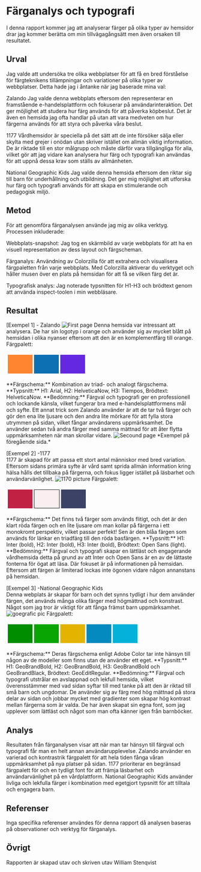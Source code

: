 Färganalys och typografi
=======================
I denna rapport kommer jag att analyserar färger på olika typer av hemsidor drar jag kommer berätta om min tillvägagångsätt men även orsaken till resultatet.

Urval
-----------------------

Jag valde att undersöka tre olika webbplatser för att få en bred förståelse för färgteknikens tillämpningar och variationer på olika typer av webbplatser. Detta hade jag i åntanke när jag baserade mina val:

Zalando
Jag valde denna webbplats eftersom den representerar en framstående e-handelsplattform och fokuserar på användarinteraktion. Det ger möjlighet att studera hur färg används för att påverka köpbeslut. Det är även en hemsida jag ofta handlar på utan att vara medveten om hur färgerna används för att styra och påverka våra beslut.

1177
Vårdhemsidor är speciella på det sätt att de inte försöker sälja eller skylta med grejer i onödan utan skriver istället om allmän viktig information. De är riktade till en stor målgrupp och måste därför vara tillgängliga för alla, vilket gör att jag vidare kan analysera hur färg och typografi kan användas för att uppnå dessa krav som ställs av allmänheten.

National Geographic Kids
Jag valde denna hemsida eftersom den riktar sig till barn för underhållning och utbildning. Det ger mig möjlighet att utforska hur färg och typografi används för att skapa en stimulerande och pedagogisk miljö.


Metod
-----------------------

För att genomföra färganalysen använde jag mig av olika verktyg. Processen inkluderade:

Webbplats-snapshot:
Jag tog en skärmbild av varje webbplats för att ha en visuell representation av dess layout och färgscheman.

Färganalys:
Användning av Colorzilla för att extrahera och visualisera färgpaletten från varje webbplats. Med Colorzilla aktiverar du verktyget och håller musen över en plats på hemsidan för att få se vilken färg det är.

Typografisk analys:
Jag noterade typsnitten för H1-H3 och brödtext genom att använda inspect-toolen i min webbläsare.

Resultat
-----------------------

[Exempel 1] - Zalando
<img src="zalando.png" alt="First page" class="zalando">
Denna hemsida var intressant att analysera. De har sin logotyp i orange och använder sig av mycket blått på hemsidan i olika nyanser eftersom att den är en komplementfärg till orange. <br>
Färgpalett: 
<table style="border-spacing: 4px; border-collapse: separate">
    <tr>
    <td style="height: 50px; width: 50px; background-color: #FF8530">
    <td style="height: 50px; width: 50px; background-color: #0C70B2">
    <td style="height: 50px; width: 50px; background-color: #6328E0">
    </tr>
</table>
**Färgschema:** Kombination av triad- och analogt färgschema.
**Typsnitt:** H1: Arial, H2: HelveticaNow, H3: Tiempos, Brödtext: HelveticaNow.
**Bedömning:** Färgval och typografi ger en professionell och lockande känsla, vilket fungerar bra med e-handelsplattformens mål och syfte. Ett annat trick som Zalando använder är att de tar två färger och gör den ena lite ljusare och den andra lite mörkare för att fylla stora utrymmen på sidan, vilket fångar användarens uppmärksamhet. De använder sedan två andra färger med samma mättnad för att åter flytta uppmärksamheten när man skrollar vidare.
<img src="zalando1.png" alt="Secound page" class="zalando">
*Exempel på föregående sida.*

[Exempel 2] -1177 <br>
1177 är skapad för att passa ett stort antal människor med bred variation. Eftersom sidans primära syfte är vård samt sprida allmän information kring hälsa hålls det tillbaka på färgerna, och fokus ligger istället på läsbarhet och användarvänlighet.
<img src="1177.png" alt="1170 picture" class="zalando">
Färgpalett:
<table style="border-spacing: 4px; border-collapse: separate">
    <tr>
    <td style="height: 50px; width: 50px; background-color: #C12143">
    <td style="height: 50px; width: 50px; background-color: #FAEEF0; border: 1px solid #000000;">
    <td style="height: 50px; width: 50px; background-color: #3B4266">
    </tr>
</table>
**Färgschema:** Det finns två färger som används flitigt, och det är den klart röda färgen och en lite ljusare om man kollar på färgerna i ett monokromt perspektiv, vilket passar perfekt! Sen är den blåa färgen som används för länkar en triadfärg till den röda basfärgen.
**Typsnitt:** H1: Inter (bold), H2: Inter (bold), H3: Inter (bold), Brödtext: Open Sans (light).
**Bedömning:** Färgval och typografi skapar en lättläst och engagerande vårdhemsida detta på grund av att Inter och Open Sans är en av de lättaste fonterna för ögat att läsa. Där fokuset är på informationen på hemsidan. Eftersom att färgen är limiterad lockas inte ögonen vidare någon annanstans på hemsidan.

[Exempel 3] -National Geographic Kids  <br>
Denna webplats är skapar för barn och det synns tydligt i hur dem använder färgen, det används många olika färger med högmättnad och konstrast. Något som jag tror är viktigt för att fånga främst barn uppmärksamhet.
<img src="geo.png" alt="goegrafic pic" class="zalando">
Färgpalett: 
<table style="border-spacing: 4px; border-collapse: separate">
    <tr>
    <td style="height: 50px; width: 50px; background-color: #008D00">
    <td style="height: 50px; width: 50px; background-color: #09A603">
    <td style="height: 50px; width: 50px; background-color: #E4B300">
    <td style="height: 50px; width: 50px; background-color: #048ABF">
    <td style="height: 50px; width: 50px; background-color: #04B2D9">
    </tr>
</table> 
**Färgschema:** Deras färgschema enligt Adobe Color tar inte hänsyn till någon av de modeller som finns utan de använder ett eget.
**Typsnitt:** H1: GeoBrandBold, H2: GeoBrandBold, H3: GeoBrandBold och GeoBrandBlack, Brödtext: GeoEditRegular.
**Bedömning:** Färgval och typografi utstrålar en avslappnad och lekfull hemsida, vilket överensstämmer med vad sidan syftar till med tanke på att den är riktad till små barn och ungdomar. De använder sig av färg med hög mättnad på stora delar av sidan och jobbar mycket med gradienter som skapar hög kontrast mellan färgerna som är valda. De har även skapat sin egna font, som jag upplever som lättläst och något som man ofta känner igen från barnböcker.




Analys
-----------------------

Resultaten från färganalysen visar att när man tar hänsyn till färgval och typografi får man en helt annan användarupplevelse. Zalando använder en varierad och kontrastrik färgpalett för att hela tiden fånga våran uppmärksamhet på nya platser på sidan. 1177 prioriterar en begränsad färgpalett för och en tydligt font för att främja läsbarhet och användarvänlighet på en vårdplattform. National Geographic Kids använder livliga och lekfulla färger i kombination med egetgjort typsnitt för att tilltala och engagera barn.

Referenser
-----------------------

Inga specifika referenser användes för denna rapport då analysen baseras på observationer och verktyg för färganalys.

Övrigt
-----------------------

Rapporten är skapad utav och skriven utav William Stenqvist

